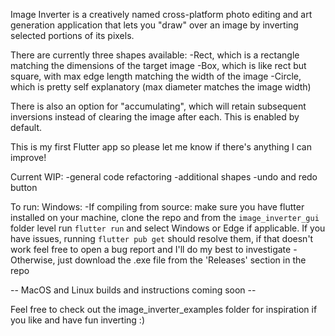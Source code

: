 Image Inverter is a creatively named cross-platform photo editing and art generation application that lets you "draw" over an image by inverting selected portions of its pixels.

There are currently three shapes available:
-Rect, which is a rectangle matching the dimensions of the target image
-Box, which is like rect but square, with max edge length matching the width of the image
-Circle, which is pretty self explanatory (max diameter matches the image width)

There is also an option for "accumulating", which will retain subsequent inversions instead of clearing the image after each. This is enabled by default.

This is my first Flutter app so please let me know if there's anything I can improve!

Current WIP:
-general code refactoring
-additional shapes
-undo and redo button

To run:
Windows:
-If compiling from source: make sure you have flutter installed on your machine, clone the repo and from the `image_inverter_gui` folder level run `flutter run` and select Windows or Edge if applicable. If you have issues, running `flutter pub get` should resolve them, if that doesn't work feel free to open a bug report and I'll do my best to investigate
-Otherwise, just download the .exe file from the 'Releases' section in the repo

-- MacOS and Linux builds and instructions coming soon --

Feel free to check out the image_inverter_examples folder for inspiration if you like and have fun inverting :)
